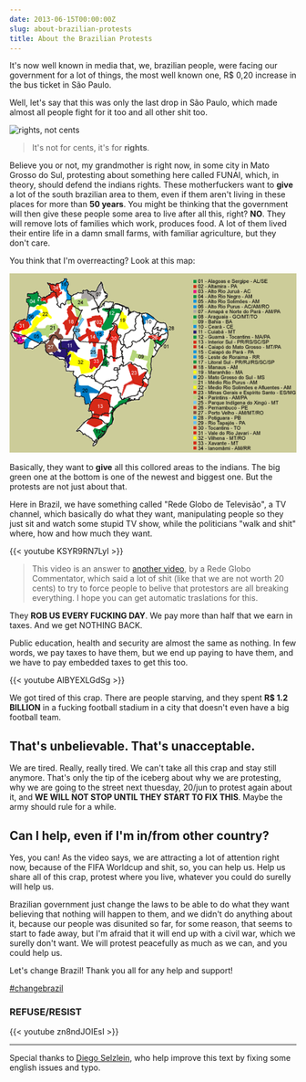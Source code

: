 ```yaml
---
date: 2013-06-15T00:00:00Z
slug: about-brazilian-protests
title: About the Brazilian Protests
---
```


It's now well known in media that, we, brazilian people, were facing our
government for a lot of things, the most well known one, R$ 0,20 increase in
the bus ticket in São Paulo.

Well, let's say that this was only the last drop in São Paulo, which made almost
all people fight for it too and all other shit too.

![rights, not cents][rights]

> It's not for cents, it's for **rights**.

Believe you or not, my grandmother is right now, in some city in Mato Grosso
do Sul, protesting about something here called FUNAI, which, in theory,
should defend the indians rights. These motherfuckers want to **give** a lot of
the south brazilian area to them, even if them aren't living in these places
for more than **50 years**. You might be thinking that the government will
then give these people some area to live after all this, right? **NO**. They
will remove lots of families which work, produces food. A lot of them lived
their entire life in a damn small farms, with familiar agriculture, but they
don't care.

You think that I'm overreacting? Look at this map:

![map][map]

Basically, they want to **give** all this collored areas to the indians. The
big green one at the bottom is one of the newest and biggest one. But the
protests are not just about that.

Here in Brazil, we have something called "Rede Globo de Televisão", a TV
channel, which basically do what they want, manipulating people so they
just sit and watch some stupid TV show, while the politicians "walk and shit"
where, how and how much they want.

{{< youtube KSYR9RN7LyI >}}

> This video is an answer to [another video][othervideo], by a Rede Globo
> Commentator, which said a lot of shit (like that we are not worth 20 cents) to
> try to force people to belive that protestors are all breaking everything.
> I hope you can get automatic traslations for this.

They **ROB US EVERY FUCKING DAY**. We pay more than half that we earn in taxes.
And we get NOTHING BACK.

Public education, health and security are almost the same as nothing. In few
words, we pay taxes to have them, but we end up paying to have them, and we
have to pay embedded taxes to get this too.

{{< youtube AIBYEXLGdSg >}}

We got tired of this crap. There are people starving, and they spent **R$ 1.2
BILLION** in a fucking football stadium in a city that doesn't even have
a big football team.

## That's unbelievable. That's unacceptable.

We are tired. Really, really tired. We can't take all this crap and stay still
anymore. That's only the tip of the iceberg about why we are protesting,
why we are going to the street next thuesday, 20/jun to protest again about it,
and **WE WILL NOT STOP UNTIL THEY START TO FIX THIS**. Maybe the army should
rule for a while.

## Can I help, even if I'm in/from other country?

Yes, you can! As the video says, we are attracting a lot of attention right now,
because of the FIFA Worldcup and shit, so, you can help us. Help us share
all of this crap, protest where you live, whatever you could do surelly will
help us.

Brazilian government just change the laws to be able to do what they want
believing that nothing will happen to them, and we didn't do anything
about it, because our people was disunited so far, for some reason, that
seems to start to fade away, but I'm afraid that it will end up with a civil
war, which we surelly don't want. We will protest peacefully as much as we
can, and you could help us.

Let's change Brazil! Thank you all for any help and support!

[#changebrazil](https://twitter.com/search?q=%23changebrazil&src=typd)

### REFUSE/RESIST

{{< youtube zn8ndJOIEsI >}}

---

Special thanks to [Diego Selzlein][nerde], who help improve this text by fixing
some english issues and typo.

[rights]: http://f.cl.ly/items/2z3G3k1c1E0W2W2G2X1d/RIGHTS.jpg
[map]: /public/images/mapa.gif
[othervideo]: http://www.youtube.com/watch?v=IyiQH4QAbuQ
[nerde]: https://github.com/nerde
